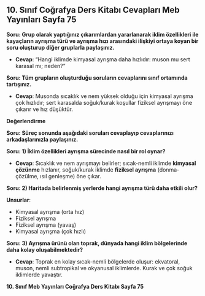 ## 10. Sınıf Coğrafya Ders Kitabı Cevapları Meb Yayınları Sayfa 75

**Soru: Grup olarak yaptığınız çıkarımlardan yararlanarak iklim özellikleri ile kayaçların ayrışma türü ve ayrışma hızı arasındaki ilişkiyi ortaya koyan bir soru oluşturup diğer gruplarla paylaşınız.**

* **Cevap**: “Hangi iklimde kimyasal ayrışma daha hızlıdır: muson mu sert karasal mı; neden?”

**Soru: Tüm grupların oluşturduğu soruların cevaplarını sınıf ortamında tartışınız.**

* **Cevap**: Musonda sıcaklık ve nem yüksek olduğu için kimyasal ayrışma çok hızlıdır; sert karasalda soğuk/kurak koşullar fiziksel ayrışmayı öne çıkarır ve hız düşüktür.

**Değerlendirme**

**Soru: Süreç sonunda aşağıdaki soruları cevaplayıp cevaplarınızı arkadaşlarınızla paylaşınız.**

**Soru: 1) İklim özellikleri ayrışma sürecinde nasıl bir rol oynar?**

* **Cevap**: Sıcaklık ve nem ayrışmayı belirler; sıcak-nemli iklimde **kimyasal çözünme** hızlanır, soğuk/kurak iklimde **fiziksel ayrışma** (donma-çözülme, ısıl genleşme) öne çıkar.

**Soru: 2) Haritada belirlenmiş yerlerde hangi ayrışma türü daha etkili olur?**

**Unsurlar**:

* Kimyasal ayrışma (orta hız)
* Fiziksel ayrışma
* Fiziksel ayrışma (yavaş)
* Kimyasal ayrışma (çok hızlı)

**Soru: 3) Ayrışma ürünü olan toprak, dünyada hangi iklim bölgelerinde daha kolay oluşabilmektedir?**

* **Cevap**: Toprak en kolay sıcak-nemli bölgelerde oluşur: ekvatoral, muson, nemli subtropikal ve okyanusal iklimlerde. Kurak ve çok soğuk iklimlerde yavaştır.

**10. Sınıf Meb Yayınları Coğrafya Ders Kitabı Sayfa 75**